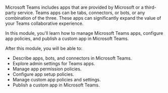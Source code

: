 Microsoft Teams includes apps that are provided by Microsoft or a third-party service. Teams apps can be tabs, connectors, or bots, or any combination of the three. These apps can significantly expand the value of your Teams collaborative experience.

In this module, you'll learn how to manage Microsoft Teams apps, configure app policies, and publish a custom app in Microsoft Teams.

After this module, you will be able to: 

- Describe apps, bots, and connectors in Microsoft Teams. 
- Explore admin settings for Teams apps. 
- Manage app permission policies. 
- Configure app setup policies. 
- Manage custom app policies and settings.
- Publish a custom app in Microsoft Teams.
